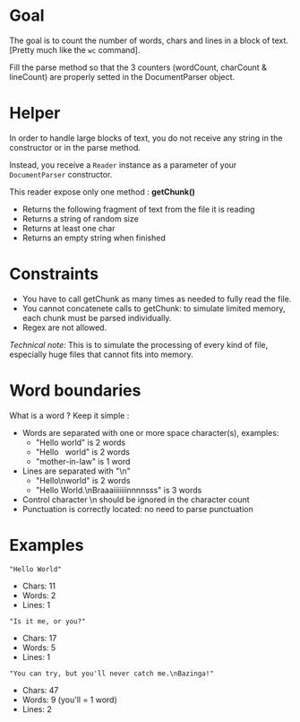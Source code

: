 # Goal

The goal is to count the number of words, chars and lines in a block of text. [Pretty much like the `wc` command].

Fill the parse method so that the 3 counters (wordCount, charCount & lineCount) are properly setted in the DocumentParser object.

# Helper

In order to handle large blocks of text, you do not receive any string in the constructor or in the parse method.

Instead, you receive a `Reader` instance as a parameter of your `DocumentParser` constructor.

This reader expose only one method : **getChunk()**

-   Returns the following fragment of text from the file it is reading
-   Returns a string of random size
-   Returns at least one char
-   Returns an empty string when finished

# Constraints

-   You have to call getChunk as many times as needed to fully read the file.
-   You cannot concatenete calls to getChunk: to simulate limited memory, each chunk must be parsed individually.
-   Regex are not allowed.

_Technical note:_
This is to simulate the processing of every kind of file, especially huge files that cannot fits into memory.

# Word boundaries

What is a word ? Keep it simple :

-   Words are separated with one or more space character(s), examples:
    -   "Hello world" is 2 words
    -   "Hello&nbsp;&nbsp;&nbsp;world" is 2 words
    -   "mother-in-law" is 1 word
-   Lines are separated with "\n"
    -   "Hello\nworld" is 2 words
    -   "Hello World.\nBraaaiiiiiiinnnnsss" is 3 words
-   Control character \n should be ignored in the character count
-   Punctuation is correctly located: no need to parse punctuation

# Examples

`"Hello World"`

-   Chars: 11
-   Words: 2
-   Lines: 1

`"Is it me, or you?"`

-   Chars: 17
-   Words: 5
-   Lines: 1

`"You can try, but you'll never catch me.\nBazinga!"`

-   Chars: 47
-   Words: 9 (you'll = 1 word)
-   Lines: 2
